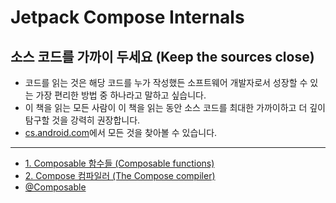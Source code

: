 # Jetpack Compose Internals

## 소스 코드를 가까이 두세요 (Keep the sources close)
- 코드를 읽는 것은 해당 코드를 누가 작성했든 소프트웨어 개발자로서 성장할 수 있는 가장 편리한 방법 중 하나라고 말하고 싶습니다. 
- 이 책을 읽는 모든 사람이 이 책을 읽는 동안 소스 코드를 최대한 가까이하고 더 깊이 탐구할 것을 강력히 권장합니다. 
- [cs.android.com](https://cs.android.com/)에서 모든 것을 찾아볼 수 있습니다. 

---

- [1. Composable 함수들 (Composable functions)](./ComposableFunctions/README.md)
- [2. Compose 컴파일러 (The Compose compiler)](./ComposeCompiler/README.md)
- [@Composable](./AnnotationComposable/README.md)